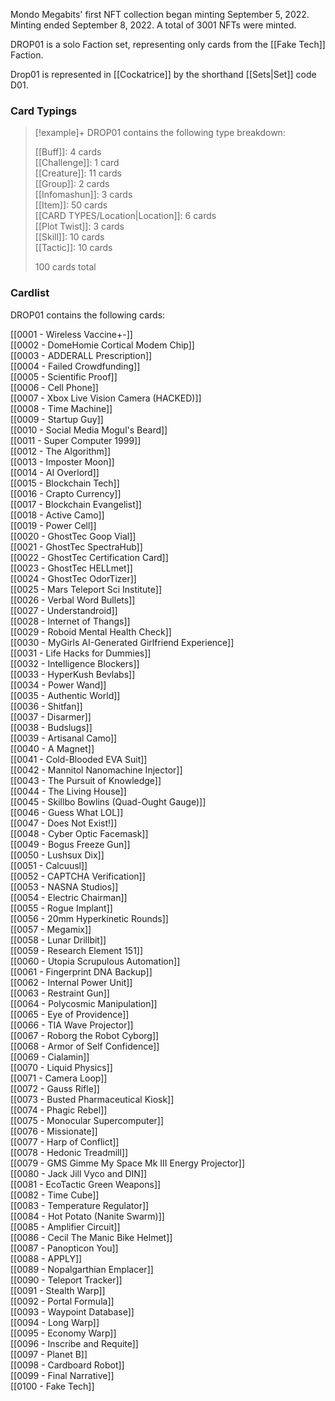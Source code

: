 Mondo Megabits' first NFT collection began minting September 5, 2022.
Minting ended September 8, 2022. A total of 3001 NFTs were minted.

DROP01 is a solo Faction set, representing only cards from the [[Fake Tech]] Faction.

Drop01 is represented in [[Cockatrice]] by the shorthand [[Sets|Set]] code D01.

### Card Typings

> [!example]+ DROP01 contains the following type breakdown:  
>
> [[Buff]]: 4 cards  
> [[Challenge]]: 1 card  
> [[Creature]]: 11 cards  
> [[Group]]: 2 cards  
> [[Infomashun]]: 3 cards  
> [[Item]]: 50 cards  
> [[CARD TYPES/Location|Location]]: 6 cards  
> [[Plot Twist]]: 3 cards  
> [[Skill]]: 10 cards  
> [[Tactic]]: 10 cards  
  >
> 100 cards total  

### Cardlist

DROP01 contains the following cards:

[[0001 - Wireless Vaccine+-]]  
[[0002 - DomeHomie Cortical Modem Chip]]  
[[0003 - ADDERALL Prescription]]  
[[0004 - Failed Crowdfunding]]  
[[0005 - Scientific Proof]]  
[[0006 - Cell Phone]]  
[[0007 - Xbox Live Vision Camera (HACKED)]]  
[[0008 - Time Machine]]  
[[0009 - Startup Guy]]  
[[0010 - Social Media Mogul's Beard]]  
[[0011 - Super Computer 1999]]  
[[0012 - The Algorithm]]  
[[0013 - Imposter Moon]]  
[[0014 - AI Overlord]]  
[[0015 - Blockchain Tech]]  
[[0016 - Crapto Currency]]  
[[0017 - Blockchain Evangelist]]  
[[0018 - Active Camo]]  
[[0019 - Power Cell]]  
[[0020 - GhostTec Goop Vial]]  
[[0021 - GhostTec SpectraHub]]  
[[0022 - GhostTec Certification Card]]  
[[0023 - GhostTec HELLmet]]  
[[0024 - GhostTec OdorTizer]]  
[[0025 - Mars Teleport Sci Institute]]  
[[0026 - Verbal Word Bullets]]  
[[0027 - Understandroid]]  
[[0028 - Internet of Thangs]]  
[[0029 - Roboid Mental Health Check]]  
[[0030 - MyGirls AI-Generated Girlfriend Experience]]  
[[0031 - Life Hacks for Dummies]]  
[[0032 - Intelligence Blockers]]  
[[0033 - HyperKush Bevlabs]]  
[[0034 - Power Wand]]  
[[0035 - Authentic World]]  
[[0036 - Shitfan]]  
[[0037 - Disarmer]]  
[[0038 - Budslugs]]  
[[0039 - Artisanal Camo]]  
[[0040 - A Magnet]]  
[[0041 - Cold-Blooded EVA Suit]]  
[[0042 - Mannitol Nanomachine Injector]]  
[[0043 - The Pursuit of Knowledge]]  
[[0044 - The Living House]]  
[[0045 - Skillbo Bowlins (Quad-Ought Gauge)]]  
[[0046 - Guess What LOL]]  
[[0047 - Does Not Exist!]]  
[[0048 - Cyber Optic Facemask]]  
[[0049 - Bogus Freeze Gun]]  
[[0050 - Lushsux Dix]]  
[[0051 - Calcuusl]]  
[[0052 - CAPTCHA Verification]]  
[[0053 - NASNA Studios]]  
[[0054 - Electric Chairman]]  
[[0055 - Rogue Implant]]  
[[0056 - 20mm Hyperkinetic Rounds]]  
[[0057 - Megamix]]  
[[0058 - Lunar Drillbit]]  
[[0059 - Research Element 151]]  
[[0060 - Utopia Scrupulous Automation]]  
[[0061 - Fingerprint DNA Backup]]  
[[0062 - Internal Power Unit]]  
[[0063 - Restraint Gun]]  
[[0064 - Polycosmic Manipulation]]  
[[0065 - Eye of Providence]]  
[[0066 - TIA Wave Projector]]  
[[0067 - Roborg the Robot Cyborg]]  
[[0068 - Armor of Self Confidence]]  
[[0069 - Cialamin]]  
[[0070 - Liquid Physics]]  
[[0071 - Camera Loop]]  
[[0072 - Gauss Rifle]]  
[[0073 - Busted Pharmaceutical Kiosk]]  
[[0074 - Phagic Rebel]]  
[[0075 - Monocular Supercomputer]]  
[[0076 - Missionate]]  
[[0077 - Harp of Conflict]]  
[[0078 - Hedonic Treadmill]]  
[[0079 - GMS Gimme My Space Mk III Energy Projector]]  
[[0080 - Jack Jill Vyco and DIN]]  
[[0081 - EcoTactic Green Weapons]]  
[[0082 - Time Cube]]  
[[0083 - Temperature Regulator]]  
[[0084 - Hot Potato (Nanite Swarm)]]  
[[0085 - Amplifier Circuit]]  
[[0086 - Cecil The Manic Bike Helmet]]  
[[0087 - Panopticon You]]  
[[0088 - APPLY]]  
[[0089 - Nopalgarthian Emplacer]]  
[[0090 - Teleport Tracker]]  
[[0091 - Stealth Warp]]  
[[0092 - Portal Formula]]  
[[0093 - Waypoint Database]]  
[[0094 - Long Warp]]  
[[0095 - Economy Warp]]  
[[0096 - Inscribe and Requite]]  
[[0097 - Planet B]]  
[[0098 - Cardboard Robot]]  
[[0099 - Final Narrative]]  
[[0100 - Fake Tech]]  






















